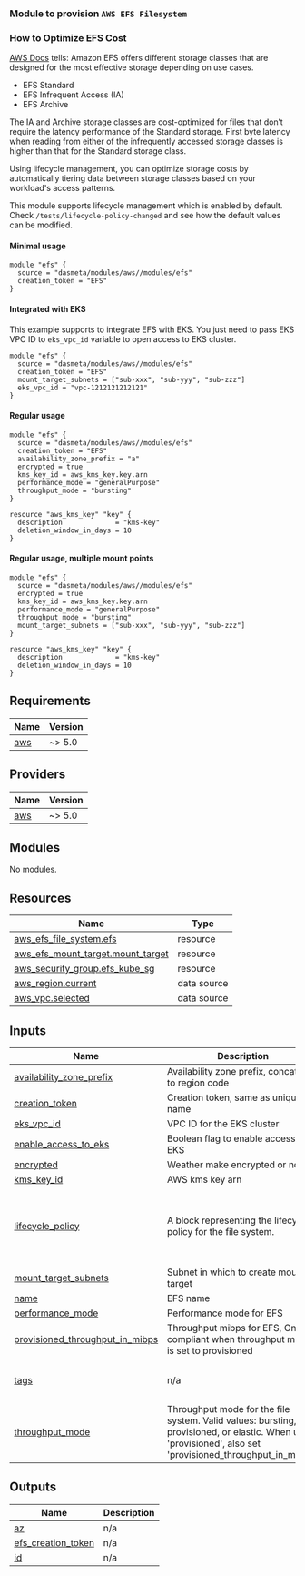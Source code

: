 ### Module to provision `AWS EFS Filesystem`

### How to Optimize EFS Cost
[AWS Docs](https://docs.aws.amazon.com/efs/latest/ug/availability-durability.html#storage-classes) tells:
Amazon EFS offers different storage classes that are designed for the most effective storage depending on use cases.
- EFS Standard
- EFS Infrequent Access (IA)
- EFS Archive

The IA and Archive storage classes are cost-optimized for files that don’t require the latency performance of the Standard storage. First byte latency when reading from either of the infrequently accessed storage classes is higher than that for the Standard storage class.

Using lifecycle management, you can optimize storage costs by automatically tiering data between storage classes based on your workload's access patterns.

This module supports lifecycle management which is enabled by default. Check `/tests/lifecycle-policy-changed` and see how the default values can be modified.

#### Minimal usage
```
module "efs" {
  source = "dasmeta/modules/aws//modules/efs"
  creation_token = "EFS"
}
```

#### Integrated with EKS
This example supports to integrate EFS with EKS. You just need to pass EKS VPC ID to `eks_vpc_id` variable to open access to EKS cluster.
```
module "efs" {
  source = "dasmeta/modules/aws//modules/efs"
  creation_token = "EFS"
  mount_target_subnets = ["sub-xxx", "sub-yyy", "sub-zzz"]
  eks_vpc_id = "vpc-1212121212121"
}
```

#### Regular usage
```
module "efs" {
  source = "dasmeta/modules/aws//modules/efs"
  creation_token = "EFS"
  availability_zone_prefix = "a"
  encrypted = true
  kms_key_id = aws_kms_key.key.arn
  performance_mode = "generalPurpose"
  throughput_mode = "bursting"
}

resource "aws_kms_key" "key" {
  description             = "kms-key"
  deletion_window_in_days = 10
}
```

#### Regular usage, multiple mount points
```
module "efs" {
  source = "dasmeta/modules/aws//modules/efs"
  encrypted = true
  kms_key_id = aws_kms_key.key.arn
  performance_mode = "generalPurpose"
  throughput_mode = "bursting"
  mount_target_subnets = ["sub-xxx", "sub-yyy", "sub-zzz"]
}

resource "aws_kms_key" "key" {
  description             = "kms-key"
  deletion_window_in_days = 10
}
```
<!-- BEGINNING OF PRE-COMMIT-TERRAFORM DOCS HOOK -->
## Requirements

| Name | Version |
|------|---------|
| <a name="requirement_aws"></a> [aws](#requirement\_aws) | ~> 5.0 |

## Providers

| Name | Version |
|------|---------|
| <a name="provider_aws"></a> [aws](#provider\_aws) | ~> 5.0 |

## Modules

No modules.

## Resources

| Name | Type |
|------|------|
| [aws_efs_file_system.efs](https://registry.terraform.io/providers/hashicorp/aws/latest/docs/resources/efs_file_system) | resource |
| [aws_efs_mount_target.mount_target](https://registry.terraform.io/providers/hashicorp/aws/latest/docs/resources/efs_mount_target) | resource |
| [aws_security_group.efs_kube_sg](https://registry.terraform.io/providers/hashicorp/aws/latest/docs/resources/security_group) | resource |
| [aws_region.current](https://registry.terraform.io/providers/hashicorp/aws/latest/docs/data-sources/region) | data source |
| [aws_vpc.selected](https://registry.terraform.io/providers/hashicorp/aws/latest/docs/data-sources/vpc) | data source |

## Inputs

| Name | Description | Type | Default | Required |
|------|-------------|------|---------|:--------:|
| <a name="input_availability_zone_prefix"></a> [availability\_zone\_prefix](#input\_availability\_zone\_prefix) | Availability zone prefix, concat later to region code | `string` | `""` | no |
| <a name="input_creation_token"></a> [creation\_token](#input\_creation\_token) | Creation token, same as unique name | `string` | `"EFS-creation-token"` | no |
| <a name="input_eks_vpc_id"></a> [eks\_vpc\_id](#input\_eks\_vpc\_id) | VPC ID for the EKS cluster | `string` | `""` | no |
| <a name="input_enable_access_to_eks"></a> [enable\_access\_to\_eks](#input\_enable\_access\_to\_eks) | Boolean flag to enable access to EKS | `bool` | `true` | no |
| <a name="input_encrypted"></a> [encrypted](#input\_encrypted) | Weather make encrypted or not | `bool` | `false` | no |
| <a name="input_kms_key_id"></a> [kms\_key\_id](#input\_kms\_key\_id) | AWS kms key arn | `string` | `null` | no |
| <a name="input_lifecycle_policy"></a> [lifecycle\_policy](#input\_lifecycle\_policy) | A block representing the lifecycle policy for the file system. | `any` | <pre>{<br>  "transition_to_archive": "AFTER_60_DAYS",<br>  "transition_to_ia": "AFTER_30_DAYS",<br>  "transition_to_primary_storage_class": null<br>}</pre> | no |
| <a name="input_mount_target_subnets"></a> [mount\_target\_subnets](#input\_mount\_target\_subnets) | Subnet in which to create mount target | `list(string)` | `[]` | no |
| <a name="input_name"></a> [name](#input\_name) | EFS name | `string` | `"EFS"` | no |
| <a name="input_performance_mode"></a> [performance\_mode](#input\_performance\_mode) | Performance mode for EFS | `string` | `null` | no |
| <a name="input_provisioned_throughput_in_mibps"></a> [provisioned\_throughput\_in\_mibps](#input\_provisioned\_throughput\_in\_mibps) | Throughput mibps for EFS, Only compliant when throughput mode is set to provisioned | `string` | `null` | no |
| <a name="input_tags"></a> [tags](#input\_tags) | n/a | `map(any)` | <pre>{<br>  "Provisioner": "DasMeta"<br>}</pre> | no |
| <a name="input_throughput_mode"></a> [throughput\_mode](#input\_throughput\_mode) | Throughput mode for the file system. Valid values: bursting, provisioned, or elastic. When using 'provisioned', also set 'provisioned\_throughput\_in\_mibps'. | `string` | `"elastic"` | no |

## Outputs

| Name | Description |
|------|-------------|
| <a name="output_az"></a> [az](#output\_az) | n/a |
| <a name="output_efs_creation_token"></a> [efs\_creation\_token](#output\_efs\_creation\_token) | n/a |
| <a name="output_id"></a> [id](#output\_id) | n/a |
<!-- END OF PRE-COMMIT-TERRAFORM DOCS HOOK -->
